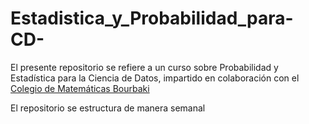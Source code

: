 # Estadistica_y_Probabilidad_para-CD-

El presente repositorio se refiere a un curso sobre Probabilidad y Estadística para la Ciencia de Datos, impartido en colaboración con el [Colegio de Matemáticas Bourbaki](https://www.colegio-bourbaki.com/) 

El repositorio se estructura de manera semanal
